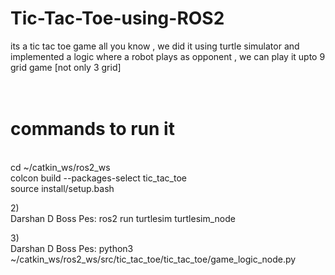 # Tic-Tac-Toe-using-ROS2
its a tic tac toe game all you know , we did it using turtle simulator and implemented a logic where a robot plays as opponent , we can play it upto 9 grid game [not only 3 grid]
<br>
<br>
<br>
# commands to run it
<br>
cd ~/catkin_ws/ros2_ws<br>
colcon build --packages-select tic_tac_toe<br>
source install/setup.bash<br>

2)<br>
Darshan D Boss Pes: ros2 run turtlesim turtlesim_node<br>

3)<br>
Darshan D Boss Pes: python3 ~/catkin_ws/ros2_ws/src/tic_tac_toe/tic_tac_toe/game_logic_node.py<br>

